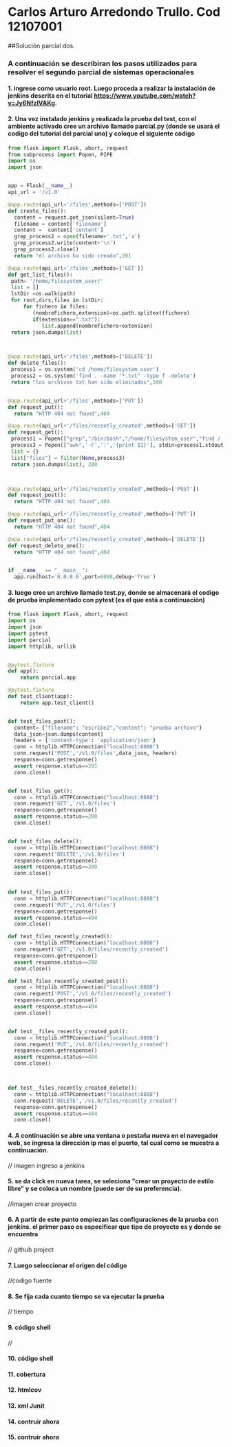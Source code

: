 
# Carlos Arturo Arredondo Trullo. Cod 12107001
##Solución parcial dos.

### A continuación se describiran los pasos utilizados para resolver el segundo parcial de sistemas operacionales
#### 1. ingrese como usuario root. Luego proceda a realizar la instalación de jenkins descrita en el tutorial https://www.youtube.com/watch?v=Jy6NfzlVAKg.

#### 2. Una vez instalado jenkins y realizada la prueba del test, con el ambiente activado cree un archivo llamado parcial.py (donde se usará el codigo del tutorial del parcial uno) y coloque el siguiente código

```py
from flask import Flask, abort, request
from subprocess import Popen, PIPE
import os
import json


app = Flask(__name__)
api_url = '/v1.0'

@app.route(api_url+'/files',methods=['POST'])
def create_files():
  content = request.get_json(silent=True)
  filename = content['filename']
  content =  content['content']
  grep_process2 = open(filename+'.txt','a')
  grep_process2.write(content+'\n')
  grep_process2.close()
  return "el archivo ha sido creado",201

@app.route(api_url+'/files',methods=['GET'])
def get_list_files():
 path= '/home/filesystem_user/'
 list = []
 lstDir =os.walk(path)
 for root,dirs,files in lstDir:
     for fichero in files:
        (nombreFichero,extension)=os.path.splitext(fichero)
        if(extension==".txt"):
           list.append(nombreFichero+extension)
 return json.dumps(list)



@app.route(api_url+'/files',methods=['DELETE'])
def delete_files():
 process1 = os.system('cd /home/filesystem_user')
 process2 = os.system('find . -name "*.txt" -type f -delete')
 return "los archivos txt han sido eliminados",200


@app.route(api_url+'/files',methods=['PUT'])
def request_put():
  return "HTTP 404 not found",404

@app.route(api_url+'/files/recently_created',methods=['GET'])
def request_get():
 process1 = Popen(["grep","/bin/bash","/home/filesystem_user","find / -type f -mtime -0"], stdout=PIPE, stderr=PIPE)
 process3 = Popen(["awk",'-F',':','{print $1}'], stdin=process1.stdout, stdout=PIPE, stderr=PIPE).communicate()[0].split('\n')
 list = {}
 list["files"] = filter(None,process3)
 return json.dumps(list), 200



@app.route(api_url+'/files/recently_created',methods=['POST'])
def request_post():
  return "HTTP 404 not found",404

@app.route(api_url+'/files/recently_created',methods=['PUT'])
def request_put_one():
  return "HTTP 404 not found",404

@app.route(api_url+'/files/recently_created',methods=['DELETE'])
def request_delete_one():
  return "HTTP 404 not found",404


if __name__ == "__main__":
  app.run(host='0.0.0.0',port=8088,debug='True')

```
#### 3. luego cree un archivo llamado test.py, donde se almacenará el codigo de prueba implementado con pytest (es el que está a continuación)

```py
from flask import Flask, abort, request
import os
import json
import pytest
import parcial
import httplib, urllib


@pytest.fixture
def app():
    return parcial.app

@pytest.fixture
def test_client(app):
    return app.test_client()


def test_files_post():
  content= {"filename": "escribe2","content": "prueba archivo"}
  data_json=json.dumps(content)
  headers = {'content-type': 'application/json'}
  conn = httplib.HTTPConnection("localhost:8088")
  conn.request('POST','/v1.0/files',data_json, headers)
  response=conn.getresponse()
  assert response.status==201
  conn.close()


def test_files_get():
  conn = httplib.HTTPConnection("localhost:8088")
  conn.request('GET','/v1.0/files')
  response=conn.getresponse()
  assert response.status==200
  conn.close()


def test_files_delete():
  conn = httplib.HTTPConnection("localhost:8088")
  conn.request('DELETE','/v1.0/files')
  response=conn.getresponse()
  assert response.status==200
  conn.close()
    

def test_files_put():
  conn = httplib.HTTPConnection("localhost:8088")
  conn.request('PUT','/v1.0/files')
  response=conn.getresponse()
  assert response.status==404
  conn.close()

def test_files_recently_created():
  conn = httplib.HTTPConnection("localhost:8088")
  conn.request('GET','/v1.0/files/recently_created')
  response=conn.getresponse()
  assert response.status==200
  conn.close()

def test_files_recently_created_post():
  conn = httplib.HTTPConnection("localhost:8088")
  conn.request('POST','/v1.0/files/recently_created')
  response=conn.getresponse()
  assert response.status==404
  conn.close()


def test__files_recently_created_put():
  conn = httplib.HTTPConnection("localhost:8088")
  conn.request('PUT','/v1.0/files/recently_created')
  response=conn.getresponse()
  assert response.status==404
  conn.close()



def test__files_recently_created_delete():
  conn = httplib.HTTPConnection("localhost:8088")
  conn.request('DELETE','/v1.0/files/recently_created')
  response=conn.getresponse()
  assert response.status==404
  conn.close()
```

#### 4. A continuación se abre una ventana o pestaña nueva en el navegador web, se ingresa la dirección ip mas el puerto, tal cual como se muestra a continuación.

// imagen ingreso a jenkins

#### 5. se da click en nueva tarea, se seleciona "crear un proyecto de estilo libre" y se coloca un nombre (puede ser de su preferencia).
//imagen crear proyecto

#### 6. A partir de este punto empiezan las configuraciones de la prueba con jenkins. el primer paso es especificar que tipo de proyecto es y donde se encuentra

// github project

#### 7. Luego seleccionar el origen del código
//codigo fuente


#### 8. Se fija cada cuanto tiempo se va ejecutar la prueba

// tiempo

#### 9. código shell
//

#### 10. código shell
#### 11. cobertura

#### 12. htmlcov
#### 13. xml Junit
#### 14. contruir ahora
#### 15. contruir ahora











